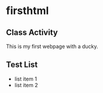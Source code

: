 # firsthtml
## Class Activity
This is my first webpage with a ducky.

## Test List
- list item 1
- list item 2